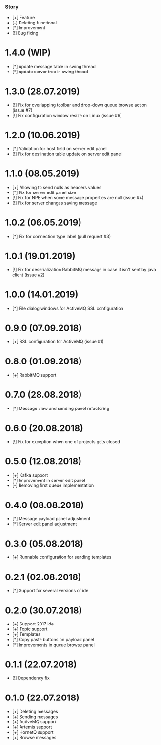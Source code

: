 ### Story

 * [+] Feature
 * [-] Deleting functional
 * [\*] Improvement
 * [!] Bug fixing

1.4.0 (WIP)
====================
 * [\*] update message table in swing thread
 * [\*] update server tree in swing thread

1.3.0 (28.07.2019)
====================
 * [!] Fix for overlapping toolbar and drop-down queue browse action (issue #7)
 * [!] Fix configuration window resize on Linux (issue #6)

1.2.0 (10.06.2019)
====================
 * [\*] Validation for host field on server edit panel
 * [!] Fix for destination table update on server edit panel
 
1.1.0 (08.05.2019)
====================
 * [+] Allowing to send nulls as headers values
 * [\*] Fix for server edit panel size
 * [!] Fix for NPE when some message properties are null (issue #4)
 * [!] Fix for server changes saving message

1.0.2 (06.05.2019)
====================
 * [\*] Fix for connection type label (pull request #3)

1.0.1 (19.01.2019)
====================
 * [!] Fix for deserialization RabbitMQ message in case it isn't sent by java client (issue #2)

1.0.0 (14.01.2019)
====================
 * [\*] File dialog windows for ActiveMQ SSL configuration
 
0.9.0 (07.09.2018)
====================
 * [+] SSL configuration for ActiveMQ (issue #1)
 
0.8.0 (01.09.2018)
====================
 * [+] RabbitMQ support

0.7.0 (28.08.2018)
====================
 * [\*] Message view and sending panel refactoring

0.6.0 (20.08.2018)
====================
 * [!] Fix for exception when one of projects gets closed
 
0.5.0 (12.08.2018)
====================
 * [+] Kafka support
 * [\*] Improvement in server edit panel
 * [-] Removing first queue implementation
 
0.4.0 (08.08.2018)
====================
 * [\*] Message payload panel adjustment
 * [\*] Server edit panel adjustment

0.3.0 (05.08.2018)
====================
 * [+] Runnable configuration for sending templates

0.2.1 (02.08.2018)
====================
 * [\*] Support for several versions of ide

0.2.0 (30.07.2018)
====================
 * [+] Support 2017 ide
 * [+] Topic support
 * [+] Templates
 * [\*] Copy paste buttons on payload panel
 * [\*] Improvements in queue browse panel

0.1.1 (22.07.2018)
====================
 * [!] Dependency fix

0.1.0 (22.07.2018)
====================
 * [+] Deleting messages
 * [+] Sending messages
 * [+] ActiveMQ support
 * [+] Artemis support
 * [+] HornetQ support
 * [+] Browse messages
 